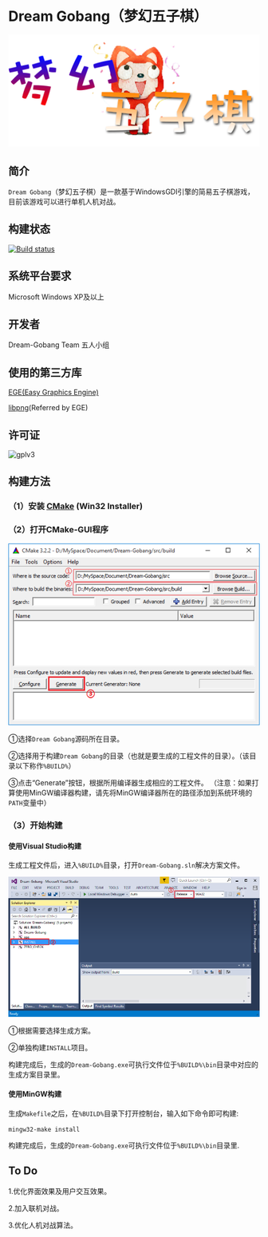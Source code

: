 # Dream Gobang（梦幻五子棋）
![game-logo](https://raw.githubusercontent.com/BUPTSSE-Zero/Dream-Gobang/master/src/res/game-logo.png "Game-Logo")

## 简介
`Dream Gobang`（梦幻五子棋）是一款基于WindowsGDI引擎的简易五子棋游戏，目前该游戏可以进行单机人机对战。

## 构建状态
[![Build status](https://ci.appveyor.com/api/projects/status/mprlvwfe46pxtave?svg=true)](https://ci.appveyor.com/project/BUPTSSE-Zero/dream-gobang)

## 系统平台要求
Microsoft Windows XP及以上

## 开发者
Dream-Gobang Team 五人小组

## 使用的第三方库
[EGE(Easy Graphics Engine)](https://github.com/misakamm/xege)

[libpng](http://www.libpng.org/)(Referred by EGE)

## 许可证
![gplv3](http://www.gnu.org/graphics/gplv3-127x51.png "GPL-V3")

## 构建方法
### （1）安装 [CMake](http://www.cmake.org/download) (Win32 Installer)

### （2）打开CMake-GUI程序

![](https://raw.githubusercontent.com/BUPTSSE-Zero/Dream-Gobang/master/tutorial-picture/cmake-gui.png "CMake-GUI")

①选择`Dream Gobang`源码所在目录。

②选择用于构建`Dream Gobang`的目录（也就是要生成的工程文件的目录）。（该目录以下称作`%BUILD%`）

③点击“Generate”按钮，根据所用编译器生成相应的工程文件。
（注意：如果打算使用MinGW编译器构建，请先将MinGW编译器所在的路径添加到系统环境的`PATH`变量中）

### （3）开始构建
#### 使用Visual Studio构建

生成工程文件后，进入`%BUILD%`目录，打开`Dream-Gobang.sln`解决方案文件。

![](https://raw.githubusercontent.com/BUPTSSE-Zero/Dream-Gobang/master/tutorial-picture/vs2013-enu.PNG "vs2013")

①根据需要选择生成方案。

②单独构建`INSTALL`项目。

构建完成后，生成的`Dream-Gobang.exe`可执行文件位于`%BUILD%\bin`目录中对应的生成方案目录里。

#### 使用MinGW构建
生成`Makefile`之后，在`%BUILD%`目录下打开控制台，输入如下命令即可构建:

```
mingw32-make install
```
构建完成后，生成的`Dream-Gobang.exe`可执行文件位于`%BUILD%\bin`目录里.

## To Do
1.优化界面效果及用户交互效果。

2.加入联机对战。

3.优化人机对战算法。
